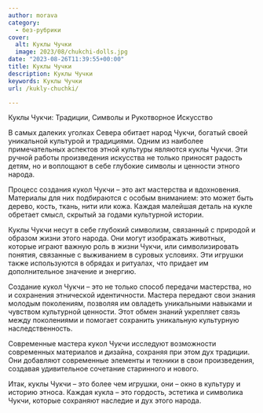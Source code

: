 ```yaml
---
author: morava
category:
  - без-рубрики
cover:
  alt: Куклы Чучки
  image: 2023/08/chukchi-dolls.jpg
date: "2023-08-26T11:39:55+00:00"
title: Куклы Чучки
description: Куклы Чучки
keywords: Куклы Чучки
url: /kukly-chuchki/

---
```

Куклы Чукчи: Традиции, Символы и Рукотворное Искусство

В самых далеких уголках Севера обитает народ Чукчи, богатый своей уникальной культурой и традициями. Одним из наиболее примечательных аспектов этной культуры являются куклы Чукчи. Эти ручной работы произведения искусства не только приносят радость детям, но и воплощают в себе глубокие символы и ценности этного народа.

Процесс создания кукол Чукчи – это акт мастерства и вдохновения. Материалы для них подбираются с особым вниманием: это может быть дерево, кость, ткань, нити или кожа. Каждая малейшая деталь на кукле обретает смысл, скрытый за годами культурной истории.

Куклы Чукчи несут в себе глубокий символизм, связанный с природой и образом жизни этого народа. Они могут изображать животных, которые играют важную роль в жизни Чукчи, или символизировать понятия, связанные с выживанием в суровых условиях. Эти игрушки также используются в обрядах и ритуалах, что придает им дополнительное значение и энергию.

Создание кукол Чукчи – это не только способ передачи мастерства, но и сохранения этнической идентичности. Мастера передают свои знания молодым поколениям, позволяя им овладеть уникальными навыками и чувством культурной ценности. Этот обмен знаний укрепляет связь между поколениями и помогает сохранить уникальную культурную наследственность.

Современные мастера кукол Чукчи исследуют возможности современных материалов и дизайна, сохраняя при этом дух традиции. Они добавляют современные элементы и техники в свои произведения, создавая удивительное сочетание старинного и нового.

Итак, куклы Чукчи – это более чем игрушки, они – окно в культуру и историю этноса. Каждая кукла – это гордость, эстетика и символика Чукчи, которые сохраняют наследие и дух этого народа.

